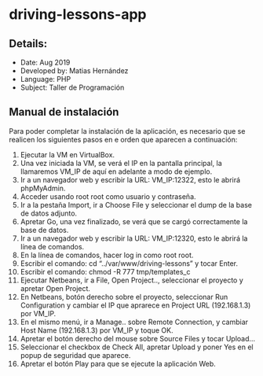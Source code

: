# driving-lessons-app

## Details:

- Date: Aug 2019
- Developed by: Matias Hernández
- Language: PHP
- Subject: Taller de Programación

## Manual de instalación

Para poder completar la instalación de la aplicación, es necesario que se realicen los siguientes
pasos en e orden que aparecen a continuación:

1. Ejecutar la VM en VirtualBox.
2. Una vez iniciada la VM, se verá el IP en la pantalla principal, la llamaremos VM_IP de aquí en
adelante a modo de ejemplo.
3. Ir a un navegador web y escribir la URL: VM_IP:12322, esto le abrirá phpMyAdmin.
4. Acceder usando root root como usuario y contraseña.
5. Ir a la pestaña Import, ir a Choose File y seleccionar el dump de la base de datos adjunto.
6. Apretar Go, una vez finalizado, se verá que se cargó correctamente la base de datos.
7. Ir a un navegador web y escribir la URL: VM_IP:12320, esto le abrirá la línea de comandos.
8. En la línea de comandos, hacer log in como root root.
9. Escribir el comando: cd “../var/www/driving-lessons” y tocar Enter.
10. Escribir el comando: chmod -R 777 tmp/templates_c
11. Ejecutar Netbeans, ir a File, Open Project.., seleccionar el proyecto y apretar Open Project.
12. En Netbeans, botón derecho sobre el proyecto, seleccionar Run Configuration y cambiar el
IP que aprarece en Project URL (192.168.1.3) por VM_IP.
13. En el mismo menú, ir a Manage.. sobre Remote Connection, y cambiar Host Name
(192.168.1.3) por VM_IP y toque OK.
14. Apretar el botón derecho del mouse sobre Source Files y tocar Upload...
15. Seleccionar el checkbox de Check All, apretar Upload y poner Yes en el popup de seguridad
que aparece.
16. Apretar el botón Play para que se ejecute la aplicación Web.

